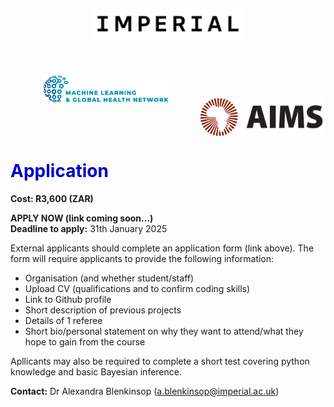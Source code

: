 ---
---

<style>
  h1 {
      color: rgb(0, 0, 205)
  }
  h4 {
      color: rgb(0, 191, 255)
  }
</style>

<center>
<img src="../resources/imperial.png" width="250" style="display:inline-block;margin:5px;"/>
<img src="../resources/mlgh.png" width="200" hspace="50" style="display:inline-block;margin:50px;"/>
<img src="../resources/ammi.png" width="200" style="display:inline-block;margin:-3px"/></center>

# Application
**Cost: R3,600 (ZAR)**

**APPLY NOW (link coming soon...)**
<br/>
**Deadline to apply:** 31th January 2025

External applicants should complete an application form (link above). The form will require applicants to provide the following information:
  + Organisation (and whether student/staff)
  + Upload CV (qualifications and to confirm coding skills)
  + Link to Github profile
  + Short description of previous projects
  + Details of 1 referee
  + Short bio/personal statement on why they want to attend/what they hope to gain from the course

Apllicants may also be required to complete a short test covering python knowledge and basic Bayesian inference.

**Contact:** Dr Alexandra Blenkinsop (<a.blenkinsop@imperial.ac.uk>)


